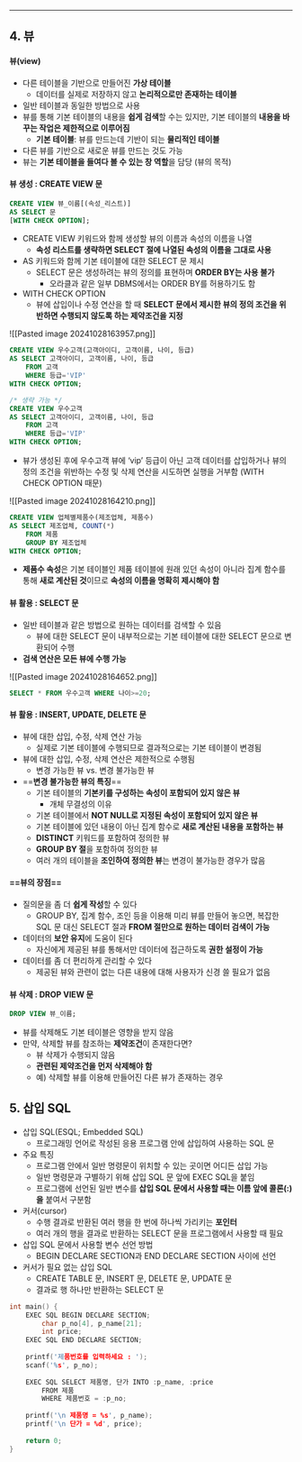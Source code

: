 
---
## 4. 뷰
#### 뷰(view)
- 다른 테이블을 기반으로 만들어진 **가상 테이블** 
	- 데이터를 실제로 저장하지 않고 **논리적으로만 존재하는 테이블** 
- 일반 테이블과 동일한 방법으로 사용 
- 뷰를 통해 기본 테이블의 내용을 **쉽게 검색**할 수는 있지만, 기본 테이블의 **내용을 바꾸는 작업은 제한적으로 이루어짐** 
	- **기본 테이블**: 뷰를 만드는데 기반이 되는 **물리적인 테이블** 
- 다른 뷰를 기반으로 새로운 뷰를 만드는 것도 가능
- 뷰는 **기본 테이블을 들여다 볼 수 있는 창 역할**을 담당 (뷰의 목적)

#### 뷰 생성 : CREATE VIEW 문
```sql
CREATE VIEW 뷰_이름[(속성_리스트)]
AS SELECT 문
[WITH CHECK OPTION];
```
- CREATE VIEW 키워드와 함께 생성할 뷰의 이름과 속성의 이름을 나열 
	- **속성 리스트를 생략하면 SELECT 절에 나열된 속성의 이름을 그대로 사용** 
- AS 키워드와 함께 기본 테이블에 대한 SELECT 문 제시 
	- SELECT 문은 생성하려는 뷰의 정의를 표현하며 **ORDER BY는 사용 불가** 
		- 오라클과 같은 일부 DBMS에서는 ORDER BY를 허용하기도 함 
- WITH CHECK OPTION 
	- 뷰에 삽입이나 수정 연산을 할 때 **SELECT 문에서 제시한 뷰의 정의 조건을 위반하면 수행되지 않도록 하는 제약조건을 지정**

![[Pasted image 20241028163957.png]]
```SQL
CREATE VIEW 우수고객(고객아이디, 고객이름, 나이, 등급)
AS SELECT 고객아이디, 고객이름, 나이, 등급
	FROM 고객
	WHERE 등급='VIP'
WITH CHECK OPTION;

/* 생략 가능 */
CREATE VIEW 우수고객
AS SELECT 고객아이디, 고객이름, 나이, 등급
	FROM 고객
	WHERE 등급='VIP'
WITH CHECK OPTION;
```
- 뷰가 생성된 후에 우수고객 뷰에 ‘vip’ 등급이 아닌 고객 데이터를 삽입하거나 뷰의 정의 조건을 위반하는 수정 및 삭제 연산을 시도하면 실행을 거부함 (WITH CHECK OPTION 때문)

![[Pasted image 20241028164210.png]]
```SQL
CREATE VIEW 업체별제품수(제조업체, 제품수)
AS SELECT 제조업체, COUNT(*)
	FROM 제품
	GROUP BY 제조업체
WITH CHECK OPTION;
```
- **제품수 속성**은 기본 테이블인 제품 테이블에 원래 있던 속성이 아니라 집계 함수를 통해 **새로 계산된 것**이므로 **속성의 이름을 명확히 제시해야 함**

#### 뷰 활용 : SELECT 문
- 일반 테이블과 같은 방법으로 원하는 데이터를 검색할 수 있음 
	- 뷰에 대한 SELECT 문이 내부적으로는 기본 테이블에 대한 SELECT 문으로 변환되어 수행
- **검색 연산은 모든 뷰에 수행 가능**

![[Pasted image 20241028164652.png]]
```SQL
SELECT * FROM 우수고객 WHERE 나이>=20;
```

#### 뷰 활용 : INSERT, UPDATE, DELETE 문
- 뷰에 대한 삽입, 수정, 삭제 연산 가능 
	- 실제로 기본 테이블에 수행되므로 결과적으로는 기본 테이블이 변경됨
- 뷰에 대한 삽입, 수정, 삭제 연산은 제한적으로 수행됨 
	- 변경 가능한 뷰 vs. 변경 불가능한 뷰
- ==**변경 불가능한 뷰의 특징**==
	- 기본 테이블의 **기본키를 구성하는 속성이 포함되어 있지 않은 뷰** 
		- 개체 무결성의 이유
	- 기본 테이블에서 **NOT NULL로 지정된 속성이 포함되어 있지 않은 뷰** 
	- 기본 테이블에 있던 내용이 아닌 집계 함수로 **새로 계산된 내용을 포함하는 뷰**
	- **DISTINCT** 키워드를 포함하여 정의한 뷰 
	- **GROUP BY 절**을 포함하여 정의한 뷰 
	- 여러 개의 테이블을 **조인하여 정의한 뷰**는 변경이 불가능한 경우가 많음

#### ==뷰의 장점==
- 질의문을 좀 더 **쉽게 작성**할 수 있다
	- GROUP BY, 집계 함수, 조인 등을 이용해 미리 뷰를 만들어 놓으면, 복잡한 SQL 문 대신 SELECT 절과 **FROM 절만으로 원하는 데이터 검색이 가능** 
- 데이터의 **보안 유지**에 도움이 된다
	- 자신에게 제공된 뷰를 통해서만 데이터에 접근하도록 **권한 설정이 가능** 
- 데이터를 좀 더 편리하게 관리할 수 있다
	- 제공된 뷰와 관련이 없는 다른 내용에 대해 사용자가 신경 쓸 필요가 없음

#### 뷰 삭제 : DROP VIEW 문
```SQL
DROP VIEW 뷰_이름;
```
- 뷰를 삭제해도 기본 테이블은 영향을 받지 않음
- 만약, 삭제할 뷰를 참조하는 **제약조건**이 존재한다면? 
	- 뷰 삭제가 수행되지 않음 
	- **관련된 제약조건을 먼저 삭제해야 함** 
	- 예) 삭제할 뷰를 이용해 만들어진 다른 뷰가 존재하는 경우

## 5. 삽입 SQL
- 삽입 SQL(ESQL; Embedded SQL) 
	- 프로그래밍 언어로 작성된 응용 프로그램 안에 삽입하여 사용하는 SQL 문 
- 주요 특징 
	- 프로그램 안에서 일반 명령문이 위치할 수 있는 곳이면 어디든 삽입 가능 
	- 일반 명령문과 구별하기 위해 삽입 SQL 문 앞에 EXEC SQL을 붙임 
	- 프로그램에 선언된 일반 변수를 **삽입 SQL 문에서 사용할 때는 이름 앞에 콜론(:)을** 붙여서 구분함 
- 커서(cursor) 
	- 수행 결과로 반환된 여러 행을 한 번에 하나씩 가리키는 **포인터** 
	- 여러 개의 행을 결과로 반환하는 SELECT 문을 프로그램에서 사용할 때 필요
- 삽입 SQL 문에서 사용할 변수 선언 방법 
	- BEGIN DECLARE SECTION과 END DECLARE SECTION 사이에 선언 
- 커서가 필요 없는 삽입 SQL 
	- CREATE TABLE 문, INSERT 문, DELETE 문, UPDATE 문 
	- 결과로 행 하나만 반환하는 SELECT 문

```C
int main() {
	EXEC SQL BEGIN DECLARE SECTION;
		char p_no[4], p_name[21];
		int price;
	EXEC SQL END DECLARE SECTION;
	
	printf('제품번호를 입력하세요 : ');
	scanf('%s', p_no);
	
	EXEC SQL SELECT 제품명, 단가 INTO :p_name, :price
		FROM 제품
		WHERE 제품번호 = :p_no;
		
	printf('\n 제품명 = %s', p_name);
	printf('\n 단가 = %d', price);
	
	return 0;
}
```
